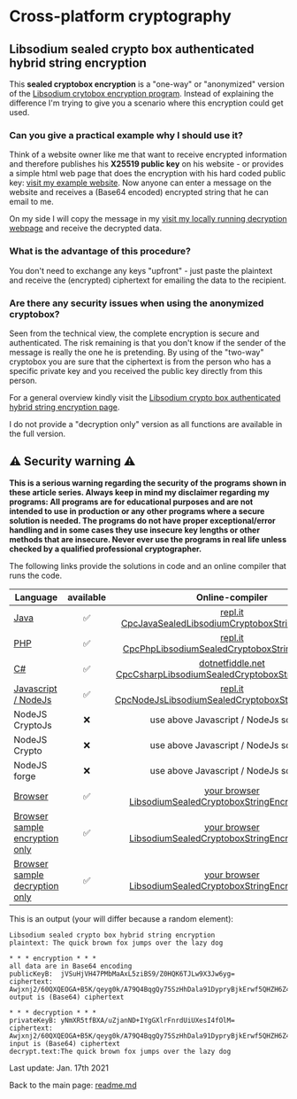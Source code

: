 # Cross-platform cryptography

## Libsodium sealed crypto box authenticated hybrid string encryption

This **sealed cryptobox encryption** is a "one-way" or "anonymized" version of the [Libsodium crytobox encryption program](libsodium_cryptobox_encryption_string.md). Instead of explaining the difference I'm trying to give you a scenario where this encryption could get used.

### Can you give a practical example why I should use it?

Think of a website owner like me that want to receive encrypted information and therefore publishes his **X25519 public key** on his website - or provides a simple html web page that does the encryption with his hard coded public key: [visit my example website](http://javacrypto.bplaced.net/cpclibsodium/libsodiumsealedcryptoboxencryptionsamplesender.html/). Now anyone can enter a message on the website and receives a (Base64 encoded) encrypted string that he can email to me.

On my side I will copy the message in my [visit my locally running decryption webpage](http://javacrypto.bplaced.net/cpclibsodium/libsodiumsealedcryptoboxencryptionsampledecrypt.html/)
and receive the decrypted data.

### What is the advantage of this procedure?

You don't need to exchange any keys "upfront" - just paste the plaintext and receive the (encrypted) ciphertext for emailing the data to the recipient. 

### Are there any security issues when using the anonymized cryptobox?

Seen from the technical view, the complete encryption is secure and authenticated. The risk remaining is that you don't know if the sender of the message is really the one he is pretending. By using of the "two-way" cryptobox you are sure that the ciphertext is from the person who has a specific private key and you received the public key directly from this person.

For a general overview kindly visit the [Libsodium crypto box authenticated hybrid string encryption page](libsodium_cryptobox_encryption_string.md). 

I do not provide a "decryption only" version as all functions are available in the full version.

## :warning: Security warning :warning:

**This is a serious warning regarding the security of the programs shown in these article series.  Always keep in mind my disclaimer regarding my programs: All programs are for educational purposes and are not intended to use in production or any other programs where a  secure solution is needed. The programs do not have proper exceptional/error handling and in some cases they use insecure key lengths or other methods that are insecure. Never ever use the programs in real life unless checked by a qualified professional cryptographer.**

The following links provide the solutions in code and an online compiler that runs the code.

| Language | available | Online-compiler
| ------ | :---: | :----: |
| [Java](../LibsodiumSealedCryptoboxEncryptionString/LibsodiumSealedCryptoboxEncryptionString.java) | :white_check_mark: | [repl.it CpcJavaSealedLibsodiumCryptoboxStringEncryption](https://repl.it/@javacrypto/CpcJavaLibsodiumSealedCryptoboxEncryptionString#Main.java/)
| [PHP](../LibsodiumSealedCryptoboxEncryptionString/LibsodiumSealedCryptoboxEncryptionString.php) | :white_check_mark: | [repl.it CpcPhpLibsodiumSealedCryptoboxStringEncryption](https://repl.it/@javacrypto/CpcPhpJavaLibsodiumSealedCryptoboxEncryptionString#main.php/)
| [C#](../LibsodiumSealedCryptoboxEncryptionString/LibsodiumSealedCryptoboxEncryptionString.cs) | :white_check_mark: | [dotnetfiddle.net  CpcCsharpLibsodiumSealedCryptoboxStringEncryption](https://dotnetfiddle.net/2U7cm5/)
| [Javascript / NodeJs](../LibsodiumSealedCryptoboxEncryptionString/LibsodiumSealedCryptoboxEncryptionStringNodeJs.js) | :white_check_mark: | [repl.it CpcNodeJsLibsodiumSealedCryptoboxStringEncryption](https://repl.it/@javacrypto/CpcNodeJsLibsodiumSealedCryptoboxEncryptionString#index.js)
| NodeJS CryptoJs | :x: | use above Javascript / NodeJs solution
| NodeJS Crypto | :x: | use above Javascript / NodeJs solution
| NodeJS forge | :x: | use above Javascript / NodeJs solution
| [Browser](../LibsodiumSealedCryptoboxEncryptionString/libsodiumsealedcryptoboxencryptionfull.html) | :white_check_mark: | [your browser LibsodiumSealedCryptoboxStringEncryption.html](http://javacrypto.bplaced.net/cpclibsodium/libsodiumsealedcryptoboxencryptionfull.html/)
| [Browser sample encryption only](../LibsodiumSealedCryptoboxEncryptionString/libsodiumsealedcryptoboxencryptionsamplesender.html) | :white_check_mark: | [your browser LibsodiumSealedCryptoboxStringEncryption.html](http://javacrypto.bplaced.net/cpclibsodium/libsodiumsealedcryptoboxencryptionsamplesender.html/)
| [Browser sample decryption only](../LibsodiumSealedCryptoboxEncryptionString/libsodiumsealedcryptoboxencryptionsampledecryption.html) | :white_check_mark: | [your browser LibsodiumSealedCryptoboxStringEncryption.html](http://javacrypto.bplaced.net/cpclibsodium/libsodiumsealedcryptoboxencryptionsampledecryption.html/)

This is an output (your will differ because a random element):

```plaintext
Libsodium sealed crypto box hybrid string encryption
plaintext: The quick brown fox jumps over the lazy dog

* * * encryption * * *
all data are in Base64 encoding
publicKeyB:  jVSuHjVH47PMbMaAxL5ziBS9/Z0HQK6TJLw9X3Jw6yg=
ciphertext:  Awjxnj2/60QXQEOGA+B5K/qeyg0k/A79Q4BqgQy75SzHhDala91DypryBjkErwf5QHZH6Z4nvFnKZ4XvRgufmEiUe6UBjpBQKM385vO2DJnGrHFYJA9FEmgUTw==
output is (Base64) ciphertext

* * * decryption * * *
privateKeyB: yNmXR5tfBXA/uZjanND+IYgGXlrFnrdUiUXesI4fOlM=
ciphertext:  Awjxnj2/60QXQEOGA+B5K/qeyg0k/A79Q4BqgQy75SzHhDala91DypryBjkErwf5QHZH6Z4nvFnKZ4XvRgufmEiUe6UBjpBQKM385vO2DJnGrHFYJA9FEmgUTw==
input is (Base64) ciphertext
decrypt.text:The quick brown fox jumps over the lazy dog

```

Last update: Jan. 17th 2021

Back to the main page: [readme.md](../readme.md)